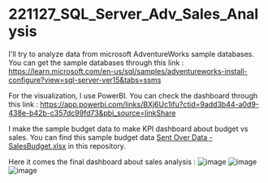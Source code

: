 # 221127_SQL_Server_Adv_Sales_Analysis

I'll try to analyze data from microsoft AdventureWorks sample databases.
You can get the sample databases through this link :
https://learn.microsoft.com/en-us/sql/samples/adventureworks-install-configure?view=sql-server-ver15&tabs=ssms

For the visualization, I use PowerBI. You can check the dashboard through this link :
https://app.powerbi.com/links/BXj6Uc1ifu?ctid=9add3b44-a0d9-438e-b42b-c357dc99fd73&pbi_source=linkShare

I make the sample budget data to make KPI dashboard about budget vs sales. You can find this sample budget data [Sent Over Data - SalesBudget.xlsx](https://github.com/fadhli123/221127_SQL_Server_Adv_Sales_Analysis/files/10166727/Sent.Over.Data.-.SalesBudget.xlsx) in this repository.

Here it comes the final dashboard about sales analysis :
![image](https://user-images.githubusercontent.com/110689945/205921275-93e264e1-ba8d-46fa-8b69-19cdd2bb5c38.png)
![image](https://user-images.githubusercontent.com/110689945/205921345-e54a84f0-79dc-403e-bba2-755045501302.png)
![image](https://user-images.githubusercontent.com/110689945/205921454-5c421cfe-a3fd-4d83-aefa-3b67447c9d18.png) 

